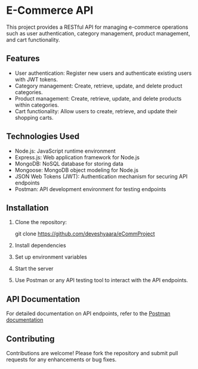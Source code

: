 # E-Commerce API

This project provides a RESTful API for managing e-commerce operations such as user authentication, category management, product management, and cart functionality.

## Features

- User authentication: Register new users and authenticate existing users with JWT tokens.
- Category management: Create, retrieve, update, and delete product categories.
- Product management: Create, retrieve, update, and delete products within categories.
- Cart functionality: Allow users to create, retrieve, and update their shopping carts.

## Technologies Used

- Node.js: JavaScript runtime environment
- Express.js: Web application framework for Node.js
- MongoDB: NoSQL database for storing data
- Mongoose: MongoDB object modeling for Node.js
- JSON Web Tokens (JWT): Authentication mechanism for securing API endpoints
- Postman: API development environment for testing endpoints

## Installation

1. Clone the repository:

    
    git clone https://github.com/deveshyaara/eCommProject
    

2. Install dependencies

3. Set up environment variables

4. Start the server

5. Use Postman or any API testing tool to interact with the API endpoints.

## API Documentation

For detailed documentation on API endpoints, refer to the [Postman documentation](https://documenter.getpostman.com/view/34764585/2sA3JQ3yun)

## Contributing

Contributions are welcome! Please fork the repository and submit pull requests for any enhancements or bug fixes.
